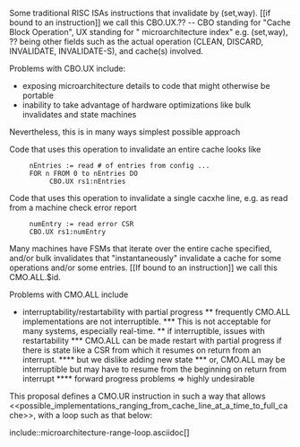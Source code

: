 Some traditional RISC ISAs instructions that invalidate by (set,way).
[[if bound to an instruction]]  we call this CBO.UX.?? -- CBO  standing for "Cache Block Operation", UX standing for " microarchitecture index" e.g. (set,way), ?? being  other fields such as  the actual operation (CLEAN, DISCARD, INVALIDATE, INVALIDATE-S), and cache(s) involved.

Problems with CBO.UX include:

* exposing microarchitecture details to code that might otherwise be portable
* inability to take advantage of hardware optimizations like bulk invalidates and state machines

Nevertheless, this is in many ways simplest possible approach

Code that uses this operation to invalidate an entire cache looks like

         nEntries := read # of entries from config ...
         FOR n FROM 0 to nEntries DO
              CBO.UX rs1:nEntries

Code that uses this operation to invalidate a single cacxhe line, e.g. as read from a machine check error report
      
         numEntry := read error CSR
         CBO.UX rs1:numEntry







Many machines have FSMs that iterate over  the entire cache specified, and/or bulk invalidates  that "instantaneously"  invalidate a cache for some operations and/or some entries. [[If bound to an instruction]]  we call this CMO.ALL.$id.  

Problems with CMO.ALL include

*  interruptability/restartability with partial progress
**  frequently CMO.ALL  implementations are not interruptible.
***  This is not acceptable for many systems, especially real-time.
**  if interruptible,  issues with restartability
***  CMO.ALL  can be made restart with partial progress if there is state like a CSR from which it resumes on return from an interrupt.
****  but we dislike adding new state
***  or, CMO.ALL  may be interruptible but may have to resume from the beginning on return from interrupt
****   forward progress problems =>  highly undesirable


This proposal defines a CMO.UR  instruction in such a way that allows <<possible_implementations_ranging_from_cache_line_at_a_time_to_full_cache>>,
with a loop such as that below:

include::microarchitecture-range-loop.asciidoc[]


